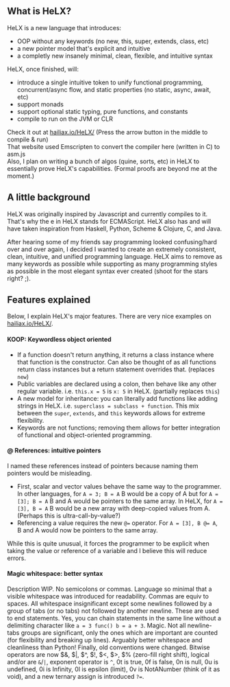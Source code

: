 ## What is HeLX?
HeLX is a new language that introduces:  
* OOP without any keywords (no new, this, super, extends, class, etc)  
* a new pointer model that's explicit and intuitive  
* a completly new insanely minimal, clean, flexible, and intuitive syntax  

HeLX, once finished, will:  
* introduce a single intuitive token to unify functional programming, concurrent/async flow, and static properties (no static, async, await, etc)  
* support monads
* support optional static typing, pure functions, and constants
* compile to run on the JVM or CLR

Check it out at [hailiax.io/HeLX/](https://hailiax.io/HeLX/) (Press the arrow button in the middle to compile & run)  
That website used Emscripten to convert the compiler here (written in C) to asm.js  
Also, I plan on writing a bunch of algos (quine, sorts, etc) in HeLX to essentially prove HeLX's capabilities. (Formal proofs are beyond me at the moment.)
  
## A little background
HeLX was originally inspired by Javascript and currently compiles to it. That's why the e in HeLX stands for ECMAScript. HeLX also has and will have taken inspiration from Haskell, Python, Scheme & Clojure, C, and Java.  
  
After hearing some of my friends say programming looked confusing/hard over and over again, I decided I wanted to create an extremely consistent, clean, intuitive, and unified programming language. HeLX aims to remove as many keywords as possible while supporting as many programming styles as possible in the most elegant syntax ever created (shoot for the stars right? ;).  
  
## Features explained  
Below, I explain HeLX's major features. There are very nice examples on [hailiax.io/HeLX/](https://hailiax.io/HeLX/).  

#### KOOP: Keywordless object oriented
* If a function doesn't return anything, it returns a class instance where that function is the constructor. Can also be thought of as all functions return class instances but a return statement overrides that. (replaces `new`)  
* Public variables are declared using a colon, then behave like any other regular variable. i.e. `this.x = 5` is `x: 5` in HeLX. (partially replaces `this`)  
* A new model for inheritance: you can literally add functions like adding strings in HeLX. i.e. `superclass = subclass + function`. This mix between the `super`, `extends`, and `this` keywords allows for extreme flexibility.  
* Keywords are not functions; removing them allows for better integration of functional and object-oriented programming.  

#### @ References: intuitive pointers  
I named these references instead of pointers because naming them pointers would be misleading.  
* First, scalar and vector values behave the same way to the programmer. In other languages, for `A = 3; B = A` B would be a copy of A but for `A = [3]; B = A` B and A would be pointers to the same array. In HeLX, for `A = [3], B = A` B would be a new array with deep-copied values from A. (Perhaps this is ultra-call-by-value?)  
* Referencing a value requires the new `@=` operator. For `A = [3], B @= A`, B and A would now be pointers to the same array. 

While this is quite unusual, it forces the programmer to be explicit when taking the value or reference of a variable and I believe this will reduce errors.

#### Magic whitespace: better syntax  
Description WIP. No semicolons or commas. Language so minimal that a visible whitespace was introduced for readability. Commas are equiv to spaces. All whitespace insignificant except some newlines followed by a group of tabs (or no tabs) not followed by another newline. These are used to end statements. Yes, you can chain statements in the same line without a delimiting character like `a = 3 func() b = a + 3`. Magic. Not all newline-tabs groups are significant, only the ones which are important are counted (for flexibility and breaking up lines). Arguably better whitespace and cleanliness than Python! Finally, old conventions were changed. Bitwise operators are now $&, $|, $^, $!, $<, $>, $% (zero-fill right shift), logical and/or are `&`/`|`, exponent operator is `^`, 0t is true, 0f is false, 0n is null, 0u is undefined, 0i is Infinity, 0l is epsilon (limit), 0v is NotANumber (think of it as void), and a new ternary assign is introduced `?=`.
